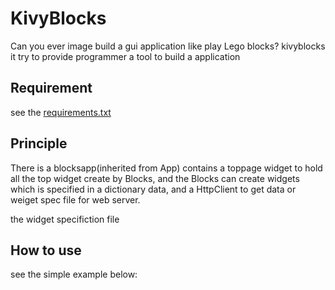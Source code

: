 # KivyBlocks
Can you ever image build a gui application like play Lego blocks? kivyblocks it try to provide programmer a tool to build a application 

## Requirement
see the [requirements.txt]('./requirements.txt')

## Principle

There is a blocksapp(inherited from App) contains a toppage widget to hold all the top widget create by Blocks, and the Blocks can create widgets which is specified in a dictionary data, and a HttpClient to get data or weiget spec file for web server.

the widget specifiction file  
## How to use
see the simple example below:
```
```

